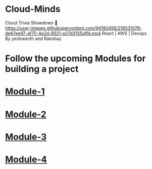 # Cloud-Minds
Cloud Trivia Showdown 🚀
<br />
https://user-images.githubusercontent.com/94180456/216531078-de67ee97-af75-4e2d-8521-e27d3155a1f4.mp4
React | AWS | Devops
<br/>
By yeshwanth and Rakshay
<br/>

# Follow the upcoming Modules for building a project

<h1><a href="https://github.com/yeshwanthkumar2003/Cloud-Minds/blob/master/Module1.md">Module-1</a></h1>
<h1><a href="https://github.com/yeshwanthkumar2003/Cloud-Minds/blob/master/Module2.md">Module-2</a></h1>
<h1><a href="https://github.com/yeshwanthkumar2003/Cloud-Minds/blob/master/Module3.md">Module-3</a></h1>
<h1><a href="https://github.com/yeshwanthkumar2003/Cloud-Minds/blob/master/Module4.md">Module-4</a></h1>


